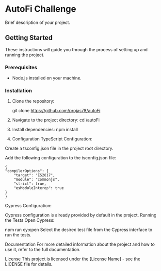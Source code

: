 # AutoFi Challenge

Brief description of your project.

## Getting Started

These instructions will guide you through the process of setting up and running the project.

### Prerequisites

- Node.js installed on your machine.

### Installation

1. Clone the repository:

   git clone https://github.com/projas78/autoFi

2. Navigate to the project directory:
    cd \autoFi

3. Install dependencies:
    npm install

4. Configuration
TypeScript Configuration:

Create a tsconfig.json file in the project root directory.

Add the following configuration to the tsconfig.json file:

    {
    "compilerOptions": {
        "target": "ES2017",
        "module": "commonjs",
        "strict": true,
        "esModuleInterop": true
    }
    }
Cypress Configuration:

Cypress configuration is already provided by default in the project.
Running the Tests
Open Cypress:

npm run cy:open
Select the desired test file from the Cypress interface to run the tests.

Documentation
For more detailed information about the project and how to use it, refer to the full documentation.

License
This project is licensed under the [License Name] - see the LICENSE file for details.